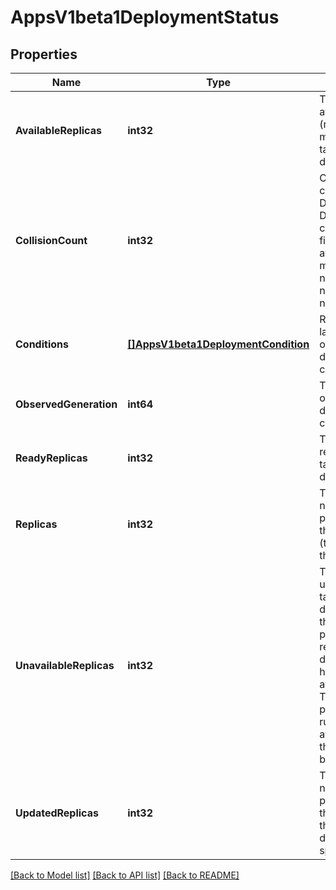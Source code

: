# AppsV1beta1DeploymentStatus

## Properties
Name | Type | Description | Notes
------------ | ------------- | ------------- | -------------
**AvailableReplicas** | **int32** | Total number of available pods (ready for at least minReadySeconds) targeted by this deployment. | [optional] 
**CollisionCount** | **int32** | Count of hash collisions for the Deployment. The Deployment controller uses this field as a collision avoidance mechanism when it needs to create the name for the newest ReplicaSet. | [optional] 
**Conditions** | [**[]AppsV1beta1DeploymentCondition**](apps.v1beta1.DeploymentCondition.md) | Represents the latest available observations of a deployment&#39;s current state. | [optional] 
**ObservedGeneration** | **int64** | The generation observed by the deployment controller. | [optional] 
**ReadyReplicas** | **int32** | Total number of ready pods targeted by this deployment. | [optional] 
**Replicas** | **int32** | Total number of non-terminated pods targeted by this deployment (their labels match the selector). | [optional] 
**UnavailableReplicas** | **int32** | Total number of unavailable pods targeted by this deployment. This is the total number of pods that are still required for the deployment to have 100% available capacity. They may either be pods that are running but not yet available or pods that still have not been created. | [optional] 
**UpdatedReplicas** | **int32** | Total number of non-terminated pods targeted by this deployment that have the desired template spec. | [optional] 

[[Back to Model list]](../README.md#documentation-for-models) [[Back to API list]](../README.md#documentation-for-api-endpoints) [[Back to README]](../README.md)


